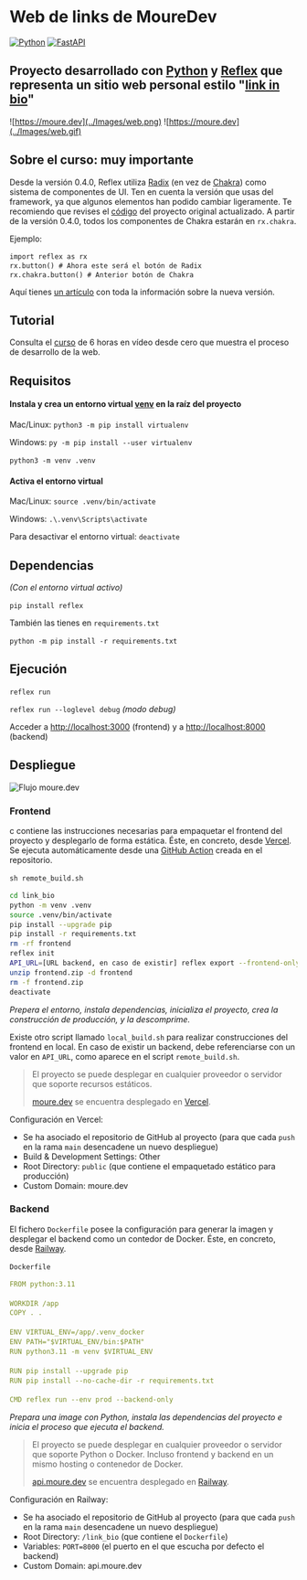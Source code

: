 # Web de links de MoureDev

[![Python](https://img.shields.io/badge/Python-3.11+-yellow?style=for-the-badge&logo=python&logoColor=white&labelColor=101010)](https://python.org)
[![FastAPI](https://img.shields.io/badge/Reflex-0.4.5+-5646ED?style=for-the-badge&logo=reflex&logoColor=white&labelColor=101010)](https://fastapi.tiangolo.com)

## Proyecto desarrollado con [Python](https://www.python.org/) y [Reflex](https://reflex.dev/) que representa un sitio web personal estilo "[link in bio](https://moure.dev/)"

![https://moure.dev](../Images/web.png)
![https://moure.dev](../Images/web.gif)

## Sobre el curso: muy importante

Desde la versión 0.4.0, Reflex utiliza [Radix](https://www.radix-ui.com/) (en vez de [Chakra](https://chakra-ui.com/)) como sistema de componentes de UI. Ten en cuenta la versión que usas del framework, ya que algunos elementos han podido cambiar ligeramente. Te recomiendo que revises el [código](./link_bio) del proyecto original actualizado. A partir de la versión 0.4.0, todos los componentes de Chakra estarán en `rx.chakra`.

Ejemplo:

```
import reflex as rx
rx.button() # Ahora este será el botón de Radix
rx.chakra.button() # Anterior botón de Chakra
```

Aquí tienes [un artículo](https://reflex.dev/blog/2024-02-16-reflex-v0.4.0) con toda la información sobre la nueva versión.

## Tutorial

Consulta el [curso](../README.md) de 6 horas en vídeo desde cero que muestra el proceso de desarrollo de la web.

## Requisitos

#### Instala y crea un entorno virtual [venv](https://packaging.python.org/en/latest/guides/installing-using-pip-and-virtual-environments/) en la raíz del proyecto
Mac/Linux: `python3 -m pip install virtualenv`

Windows: `py -m pip install --user virtualenv`

`python3 -m venv .venv`

#### Activa el entorno virtual 
Mac/Linux: `source .venv/bin/activate`

Windows: `.\.venv\Scripts\activate`

Para desactivar el entorno virtual: `deactivate`

## Dependencias
*(Con el entorno virtual activo)*

`pip install reflex`

También las tienes en `requirements.txt`

`python -m pip install -r requirements.txt`

## Ejecución
`reflex run`

`reflex run --loglevel debug` *(modo debug)*

Acceder a [http://localhost:3000](http://localhost:3000) (frontend) y a [http://localhost:8000](http://localhost:8000) (backend)

## Despliegue

![Flujo moure.dev](../Images/flow.png)

### Frontend

c contiene las instrucciones necesarias para empaquetar el frontend del proyecto y desplegarlo de forma estática. Éste, en concreto, desde [Vercel](https://vercel.com/). Se ejecuta automáticamente desde una [GitHub Action](../.github/workflows/static_build.yml) creada en el repositorio.

`sh remote_build.sh`

```bash
cd link_bio
python -m venv .venv
source .venv/bin/activate
pip install --upgrade pip
pip install -r requirements.txt
rm -rf frontend
reflex init
API_URL=[URL backend, en caso de existir] reflex export --frontend-only
unzip frontend.zip -d frontend
rm -f frontend.zip
deactivate
```

*Prepera el entorno, instala dependencias, inicializa el proyecto, crea la construcción de producción, y la descomprime.*

Existe otro script llamado `local_build.sh` para realizar construcciones del frontend en local. En caso de existir un backend, debe referenciarse con un valor en `API_URL`, como aparece en el script `remote_build.sh`.

> El proyecto se puede desplegar en cualquier proveedor o servidor que soporte recursos estáticos.
> 
> [moure.dev](https://moure.dev) se encuentra desplegado en [Vercel](https://vercel.com).

Configuración en Vercel:

* Se ha asociado el repositorio de GitHub al proyecto (para que cada `push` en la rama `main` desencadene un nuevo despliegue)
* Build & Development Settings: Other
* Root Directory: `public` (que contiene el empaquetado estático para producción)
* Custom Domain: moure.dev 

### Backend

El fichero `Dockerfile` posee la configuración para generar la imagen y desplegar el backend como un contedor de Docker.
Éste, en concreto, desde [Railway](https://railway.app/).

`Dockerfile`

```yaml
FROM python:3.11

WORKDIR /app
COPY . .

ENV VIRTUAL_ENV=/app/.venv_docker
ENV PATH="$VIRTUAL_ENV/bin:$PATH"
RUN python3.11 -m venv $VIRTUAL_ENV

RUN pip install --upgrade pip
RUN pip install --no-cache-dir -r requirements.txt

CMD reflex run --env prod --backend-only
```

*Prepara una image con Python, instala las dependencias del proyecto e inicia el proceso que ejecuta el backend.*

> El proyecto se puede desplegar en cualquier proveedor o servidor que soporte Python o Docker. Incluso frontend y backend en un mismo hosting o contenedor de Docker.
> 
> [api.moure.dev](https://api.moure.dev) se encuentra desplegado en [Railway](https://railway.app/).

Configuración en Railway:

* Se ha asociado el repositorio de GitHub al proyecto (para que cada `push` en la rama `main` desencadene un nuevo despliegue)
* Root Directory: `/link_bio` (que contiene el `Dockerfile`)
* Variables: `PORT=8000` (el puerto en el que escucha por defecto el backend)
* Custom Domain: api.moure.dev 